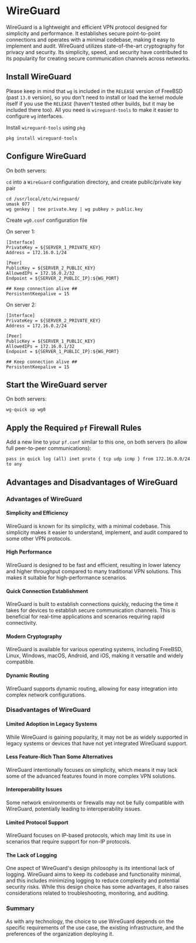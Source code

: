 # WireGuard

WireGuard is a lightweight and efficient VPN protocol designed for simplicity and performance.
It establishes secure point-to-point connections and operates with a minimal codebase, making it easy to implement and audit.
WireGuard utilizes state-of-the-art cryptography for privacy and security.
Its simplicity, speed, and security have contributed to its popularity for creating secure communication channels across networks.

## Install WireGuard

Please keep in mind that `wg` is included in the `RELEASE` version of FreeBSD (past `13.0` version), so you don't need to install or load the kernel module itself if you use the `RELEASE` (haven't tested other builds, but it may be included there too).
All you need is `wireguard-tools` to make it easier to configure `wg` interfaces.

Install `wireguard-tools` using `pkg`

```shell
pkg install wireguard-tools
```

## Configure WireGuard

On both servers:

`cd` into a `WireGuard` configuration directory, and create public/private key pair

```shell
cd /usr/local/etc/wireguard/
umask 077
wg genkey | tee private.key | wg pubkey > public.key
```

Create `wg0.conf` configuration file

On server 1:

```wireguard
[Interface]
PrivateKey = ${SERVER_1_PRIVATE_KEY}
Address = 172.16.0.1/24
 
[Peer]
PublicKey = ${SERVER_2_PUBLIC_KEY}
AllowedIPs = 172.16.0.2/32
Endpoint = ${SERVER_2_PUBLIC_IP}:${WG_PORT}
 
## Keep connection alive ##
PersistentKeepalive = 15
```

On server 2:

```wireguard
[Interface]
PrivateKey = ${SERVER_2_PRIVATE_KEY}
Address = 172.16.0.2/24
 
[Peer]
PublicKey = ${SERVER_1_PUBLIC_KEY}
AllowedIPs = 172.16.0.1/32
Endpoint = ${SERVER_1_PUBLIC_IP}:${WG_PORT}
 
## Keep connection alive ##
PersistentKeepalive = 15
```

## Start the WireGuard server

On both servers:

```shell
wg-quick up wg0
```

## Apply the Required `pf` Firewall Rules

Add a new line to your `pf.conf` similar to this one, on both servers (to allow full peer-to-peer communications):

```pf
pass in quick log (all) inet proto { tcp udp icmp } from 172.16.0.0/24 to any
```

## Advantages and Disadvantages of WireGuard

### Advantages of WireGuard

#### Simplicity and Efficiency

WireGuard is known for its simplicity, with a minimal codebase. This simplicity makes it easier to understand, implement, and audit compared to some other VPN protocols.

#### High Performance

WireGuard is designed to be fast and efficient, resulting in lower latency and higher throughput compared to many traditional VPN solutions. This makes it suitable for high-performance scenarios.

#### Quick Connection Establishment

WireGuard is built to establish connections quickly, reducing the time it takes for devices to establish secure communication channels. This is beneficial for real-time applications and scenarios requiring rapid connectivity.

#### Modern Cryptography

WireGuard is available for various operating systems, including FreeBSD, Linux, Windows, macOS, Android, and iOS, making it versatile and widely compatible.

#### Dynamic Routing

WireGuard supports dynamic routing, allowing for easy integration into complex network configurations.

### Disadvantages of WireGuard

#### Limited Adoption in Legacy Systems

While WireGuard is gaining popularity, it may not be as widely supported in legacy systems or devices that have not yet integrated WireGuard support.

#### Less Feature-Rich Than Some Alternatives

WireGuard intentionally focuses on simplicity, which means it may lack some of the advanced features found in more complex VPN solutions.

#### Interoperability Issues

Some network environments or firewalls may not be fully compatible with WireGuard, potentially leading to interoperability issues.

#### Limited Protocol Support

WireGuard focuses on IP-based protocols, which may limit its use in scenarios that require support for non-IP protocols.

#### The Lack of Logging

One aspect of WireGuard's design philosophy is its intentional lack of logging. WireGuard aims to keep its codebase and functionality minimal, and this includes minimizing logging to reduce complexity and potential security risks. While this design choice has some advantages, it also raises considerations related to troubleshooting, monitoring, and auditing.

### Summary

As with any technology, the choice to use WireGuard depends on the specific requirements of the use case, the existing infrastructure, and the preferences of the organization deploying it.
